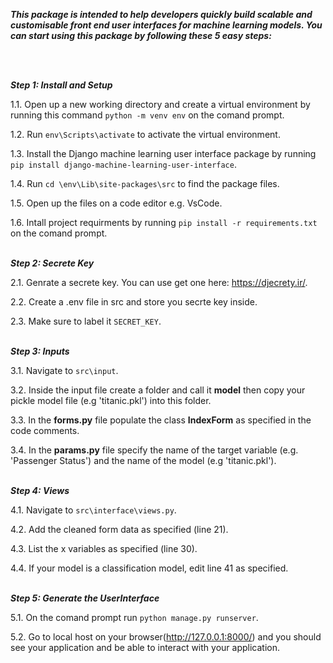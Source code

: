 ***This package is intended to help developers quickly build scalable and customisable front end user interfaces for machine learning models. You can start using this package by following these 5 easy steps:***


 <br/>
 <br/>

***Step 1: Install and Setup***

  1.1. Open up a new working directory and create a virtual environment by running this command `python -m venv env` on the comand prompt.
  <br/>
  
  1.2. Run `env\Scripts\activate` to activate the virtual environment.
  <br/>
  
  1.3. Install the Django machine learning user interface package by running `pip install django-machine-learning-user-interface`.
  <br/>
  
  1.4. Run `cd \env\Lib\site-packages\src` to find the package files.
  <br/>
  
  1.5. Open up the files on a code editor e.g. VsCode.
  <br/>
  
  1.6. Intall project requirments by running `pip install -r requirements.txt` on the comand prompt.
  <br/>
  <br/>
  
  
 
***Step 2: Secrete Key***

  2.1. Genrate a secrete key. You can use get one here: https://djecrety.ir/.
  <br/>
  
  2.2. Create a .env file in src and store you secrte key inside.
  <br/>
  
  2.3. Make sure to label it `SECRET_KEY`.
  <br/>
  <br/>
  


***Step 3: Inputs***

  3.1. Navigate to `src\input`.
  <br/>
  
  3.2. Inside the input file create a folder and call it **model** then copy your pickle model file (e.g 'titanic.pkl') into this folder.
  <br/>
  
  3.3. In the **forms.py** file populate the class **IndexForm** as specified in the code comments.
  <br/>
  
  3.4. In the **params.py** file specify the name of the target variable (e.g. 'Passenger Status') and the name of the model (e.g 'titanic.pkl').
  <br/>
  <br/>
 
***Step 4: Views***

  4.1. Navigate to `src\interface\views.py`.
  <br/>
  
  4.2. Add the cleaned form data as specified (line 21).
  <br/>
   
  4.3. List the x variables as specified (line 30).
  <br/>
  
  4.4. If your model is a classification model, edit line 41 as specified.
  <br/>
  <br/>
  
  
***Step 5: Generate the UserInterface***

  5.1. On the comand prompt run `python manage.py runserver`.
  <br/>
  
  5.2. Go to local host on your browser(http://127.0.0.1:8000/) and you should see your application and be able to interact with your application.
  <br/>
  
  
  

